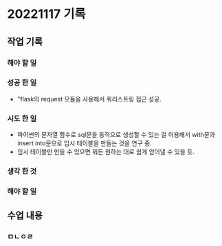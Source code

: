 ﻿# 20221117 기록
## 작업 기록
### 해야 할 일


### 성공 한 일
- "flask의 request 모듈을 사용해서 쿼리스트링 접근 성공.


### 시도 한 일
- 파이썬의 문자열 함수로 sql문을 동적으로 생성할 수 있는 걸 이용해서 with문과 insert into문으로 임시 테이블을 만들는 것을 연구 중.
- 임시 테이블만 만들 수 있으면 뭐든 원하는 대로
쉽게 얻어낼 수 있을 듯.

### 생각 한 것


### 해야 할 일


## 수업 내용
### ㅁㄴㅇㄹ